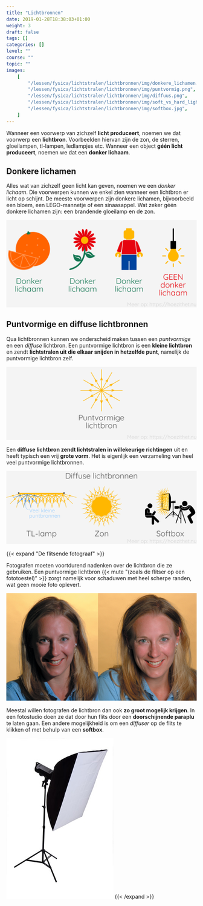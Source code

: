 ```yaml
---
title: "Lichtbronnen"
date: 2019-01-28T18:38:03+01:00
weight: 3
draft: false
tags: []
categories: []
level: ""
course: ""
topic: ""
images:
    [
        "/lessen/fysica/lichtstralen/lichtbronnen/img/donkere_lichamen.png",
        "/lessen/fysica/lichtstralen/lichtbronnen/img/puntvormig.png",
        "/lessen/fysica/lichtstralen/lichtbronnen/img/diffuus.png",
        "/lessen/fysica/lichtstralen/lichtbronnen/img/soft_vs_hard_light.png",
        "/lessen/fysica/lichtstralen/lichtbronnen/img/softbox.jpg",
    ]
---
```


Wanneer een voorwerp van zichzelf **licht produceert**, noemen we dat voorwerp
een **lichtbron**. Voorbeelden hiervan zijn de zon, de sterren, gloeilampen,
tl-lampen, ledlampjes etc. Wanneer een object **géén licht produceert**, noemen
we dat een **donker lichaam**.

## Donkere lichamen

Alles wat van zichzelf geen licht kan geven, noemen we een _donker lichaam_.
Die voorwerpen kunnen we enkel zien wanneer een lichtbron er licht op schijnt.
De meeste voorwerpen zijn donkere lichamen, bijvoorbeeld een bloem, een
LEGO-mannetje of een sinaasappel. Wat zeker géén donkere lichamen zijn: een
brandende gloeilamp en de zon.

![](img/donkere_lichamen.png)

## Puntvormige en diffuse lichtbronnen

Qua lichtbronnen kunnen we onderscheid maken tussen een _puntvormige_ en een
_diffuse_ lichtbron. Een puntvormige lichtbron is een **kleine lichtbron** en
zendt **lichtstralen uit die elkaar snijden in hetzelfde punt**, namelijk de
puntvormige lichtbron zelf.

![](img/puntvormig.png)

Een **diffuse lichtbron zendt lichtstralen in willekeurige richtingen** uit en
heeft typisch een vrij **grote vorm**. Het is
eigenlijk een verzameling van heel veel puntvormige lichtbronnen.

![](img/diffuus.png)

{{< expand "De flitsende fotograaf" >}}

Fotografen moeten voortdurend nadenken over de lichtbron die ze gebruiken. Een
puntvormige lichtbron {{< mute "(zoals de flitser op een fototoestel)" >}} zorgt
namelijk voor schaduwen met heel scherpe randen, wat geen mooie foto oplevert.

![Harde vs zachte schaduwen](img/soft_vs_hard_light.png "Harde schaduwen (links) en zachte schaduwen (rechts).")

Meestal willen fotografen de lichtbron dan ook **zo groot mogelijk krijgen**.
In een fotostudio doen ze dat door hun flits door een **doorschijnende
paraplu** te laten gaan. Een andere mogelijkheid is om een _diffuser_ op de
flits te klikken of met behulp van een **softbox**.

![softbox](img/softbox.jpg "Een softbox.")
{{< /expand >}}
